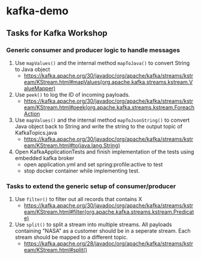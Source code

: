 # kafka-demo

## Tasks for Kafka Workshop

### Generic consumer and producer logic to handle messages
1. Use `mapValues()` and the internal method `mapToJava()` to convert String to Java object
    - https://kafka.apache.org/30/javadoc/org/apache/kafka/streams/kstream/KStream.html#mapValues(org.apache.kafka.streams.kstream.ValueMapper)
2. Use `peek()` to log the ID of incoming payloads.
    - https://kafka.apache.org/30/javadoc/org/apache/kafka/streams/kstream/KStream.html#peek(org.apache.kafka.streams.kstream.ForeachAction
3. Use `mapValues()` and the internal method `mapToJsonString()` to convert Java object back to String and write the string to the output topic of KafkaTopics.java
    - https://kafka.apache.org/30/javadoc/org/apache/kafka/streams/kstream/KStream.html#to(java.lang.String)
4. Open KafkaApplicationTests and finish implementation of the tests using embedded kafka broker
    - open application.yml and set spring:profile:active to test
    - stop docker container while implementing test.
    
### Tasks to extend the generic setup of consumer/producer
1. Use `filter()` to filter out all records that contains X
    - https://kafka.apache.org/30/javadoc/org/apache/kafka/streams/kstream/KStream.html#filter(org.apache.kafka.streams.kstream.Predicate)
2. Use `split()` to split a stream into multiple streams. All payloads containing "NASA" as a customer should be in a seperate stream. Each stream should be mapped to a different topic.
    - https://kafka.apache.org/28/javadoc/org/apache/kafka/streams/kstream/KStream.html#split()
